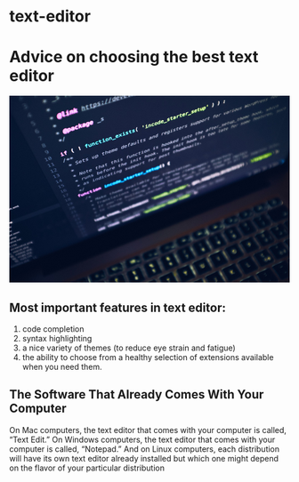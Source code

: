 # text-editor
# Advice on choosing the best text editor
![gray laptop](turned-gray-laptop-computer.jpg)
## Most important features in text editor: 
1. code completion 
2. syntax highlighting
3. a nice variety of themes (to reduce eye strain and
fatigue)
4. the ability to choose from a healthy selection of
extensions available when you need them. 

## The Software That Already Comes With Your Computer
On Mac computers, the text editor that comes with your computer is called,
“Text Edit.” On Windows computers, the text editor that comes with
your computer is called, “Notepad.”
And on Linux computers, each distribution will have its own text
editor already installed but which one might depend on the flavor of
your particular distribution
